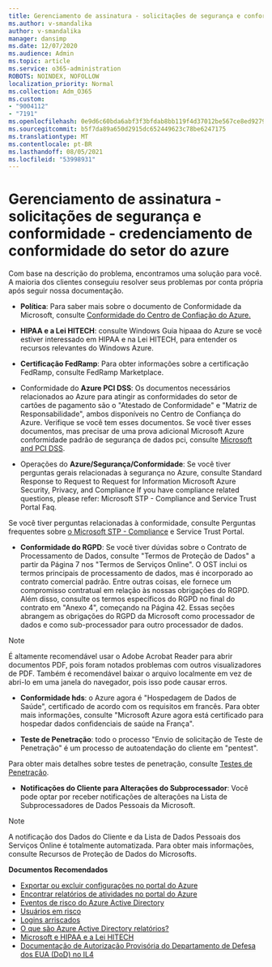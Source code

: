 ```yaml
---
title: Gerenciamento de assinatura - solicitações de segurança e conformidade - credenciamento de conformidade do setor do azure
ms.author: v-smandalika
author: v-smandalika
manager: dansimp
ms.date: 12/07/2020
ms.audience: Admin
ms.topic: article
ms.service: o365-administration
ROBOTS: NOINDEX, NOFOLLOW
localization_priority: Normal
ms.collection: Adm_O365
ms.custom:
- "9004112"
- "7191"
ms.openlocfilehash: 0e9d6c60bda6abf3f3bfdab8bb119f4d37012be567ce8ed9279f245539e3c2ae
ms.sourcegitcommit: b5f7da89a650d2915dc652449623c78be6247175
ms.translationtype: MT
ms.contentlocale: pt-BR
ms.lasthandoff: 08/05/2021
ms.locfileid: "53998931"
---
```

# <a name="subscription-management---security-and-compliance-requests---azure-industry-compliance-accreditation"></a>Gerenciamento de assinatura - solicitações de segurança e conformidade - credenciamento de conformidade do setor do azure

Com base na descrição do problema, encontramos uma solução para você. A maioria dos clientes conseguiu resolver seus problemas por conta própria após seguir nossa documentação.

- **Política**: Para saber mais sobre o documento de Conformidade da Microsoft, consulte [Conformidade do Centro de Confiação do Azure.](https://docs.microsoft.com/compliance/regulatory/offering-SOC)

- **HIPAA e a Lei HITECH**: consulte Windows Guia hipaaa do Azure se você estiver interessado em HIPAA e na Lei HITECH, para entender os recursos relevantes do Windows Azure.

- **Certificação FedRamp**: Para obter informações sobre a certificação FedRamp, consulte FedRamp Marketplace.

- Conformidade do **Azure PCI DSS**: Os documentos necessários relacionados ao Azure para atingir as conformidades do setor de cartões de pagamento são o "Atestado de Conformidade" e "Matriz de Responsabilidade", ambos disponíveis no Centro de Confiança do Azure. Verifique se você tem esses documentos. Se você tiver esses documentos, mas precisar de uma prova adicional Microsoft Azure conformidade padrão de segurança de dados pci, consulte [Microsoft and PCI DSS](https://docs.microsoft.com/compliance/regulatory/offering-PCI-DSS).

- Operações do **Azure/Segurança/Conformidade**: Se você tiver perguntas gerais relacionadas à segurança no Azure, consulte Standard Response to Request to Request for Information Microsoft Azure Security, Privacy, and Compliance If you have compliance related questions, please refer: Microsoft STP - Compliance and Service Trust Portal Faq.

Se você tiver perguntas relacionadas à conformidade, consulte Perguntas frequentes sobre [o Microsoft STP - Compliance](https://www.microsoft.com/trust-center/compliance/compliance-overview) e Service Trust Portal.

- **Conformidade do RGPD**: Se você tiver dúvidas sobre o Contrato de Processamento de Dados, consulte "Termos de Proteção de Dados" a partir da Página 7 nos "Termos de Serviços Online". O OST inclui os termos principais de processamento de dados, mas é incorporado ao contrato comercial padrão. Entre outras coisas, ele fornece um compromisso contratual em relação às nossas obrigações do RGPD. Além disso, consulte os termos específicos do RGPD no final do contrato em "Anexo 4", começando na Página 42. Essas seções abrangem as obrigações do RGPD da Microsoft como processador de dados e como sub-processador para outro processador de dados.

> [!NOTE]
> É altamente recomendável usar o Adobe Acrobat Reader para abrir documentos PDF, pois foram notados problemas com outros visualizadores de PDF. Também é recomendável baixar o arquivo localmente em vez de abri-lo em uma janela do navegador, pois isso pode causar erros.

- **Conformidade hds**: o Azure agora é "Hospedagem de Dados de Saúde", certificado de acordo com os requisitos em francês. Para obter mais informações, consulte "Microsoft Azure agora está certificado para hospedar dados confidenciais de saúde na França".

- **Teste de Penetração**: todo o processo "Envio de solicitação de Teste de Penetração" é um processo de autoatendação do cliente em "pentest".

Para obter mais detalhes sobre testes de penetração, consulte [Testes de Penetração](https://docs.microsoft.com/azure/security/fundamentals/pen-testing).

- **Notificações do Cliente para Alterações do Subprocessador**: Você pode optar por receber notificações de alterações na Lista de Subprocessadores de Dados Pessoais da Microsoft.

> [!NOTE]
> A notificação dos Dados do Cliente e da Lista de Dados Pessoais dos Serviços Online é totalmente automatizada. Para obter mais informações, consulte Recursos de Proteção de Dados do Microsofts.

**Documentos Recomendados**

- [Exportar ou excluir configurações no portal do Azure](https://docs.microsoft.com/azure/azure-portal/set-preferences)
- [Encontrar relatórios de atividades no portal do Azure](https://docs.microsoft.com/azure/active-directory/reports-monitoring/howto-find-activity-reports)
- [Eventos de risco do Azure Active Directory](https://docs.microsoft.com/azure/active-directory/identity-protection/overview-identity-protection)
- [Usuários em risco](https://docs.microsoft.com/azure/active-directory/identity-protection/overview-identity-protection)
- [Logins arriscados](https://docs.microsoft.com/azure/active-directory/identity-protection/overview-identity-protection)
- [O que são Azure Active Directory relatórios?](https://docs.microsoft.com/azure/active-directory/reports-monitoring/overview-reports)
- [Microsoft e HIPAA e a Lei HITECH](https://docs.microsoft.com/compliance/regulatory/offering-hipaa-hitech)
- [Documentação de Autorização Provisória do Departamento de Defesa dos EUA (DoD) no IL4](https://docs.microsoft.com/compliance/regulatory/offering-DoD-DISA-L2-L4-L5)













